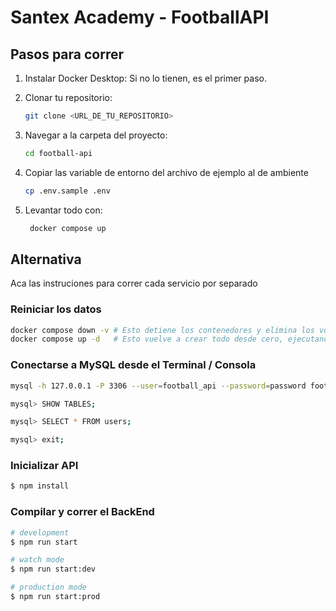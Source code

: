 # Santex Academy - FootballAPI

## Pasos para correr

1. Instalar Docker Desktop: Si no lo tienen, es el primer paso.
2. Clonar tu repositorio: 
   
   ```bash
   git clone <URL_DE_TU_REPOSITORIO>
   ```
3. Navegar a la carpeta del proyecto:
    ```bash
    cd football-api
   ```
4. Copiar las variable de entorno del archivo de ejemplo al de ambiente
    ```bash
    cp .env.sample .env
   ```
5. Levantar todo con: 
   ```bash
    docker compose up
   ```

## Alternativa
Aca las instruciones para correr cada servicio por separado

### Reiniciar los datos

``` bash
docker compose down -v # Esto detiene los contenedores y elimina los volúmenes (incluido db_data)
docker compose up -d   # Esto vuelve a crear todo desde cero, ejecutando init.sql
```

### Conectarse a MySQL desde el Terminal / Consola

```bash
mysql -h 127.0.0.1 -P 3306 --user=football_api --password=password football_db
```

```bash
mysql> SHOW TABLES;
```

```bash
mysql> SELECT * FROM users;
```

```bash
mysql> exit;
```

### Inicializar API

```bash
$ npm install
```

### Compilar y correr el BackEnd

```bash
# development
$ npm run start

# watch mode
$ npm run start:dev

# production mode
$ npm run start:prod
```
